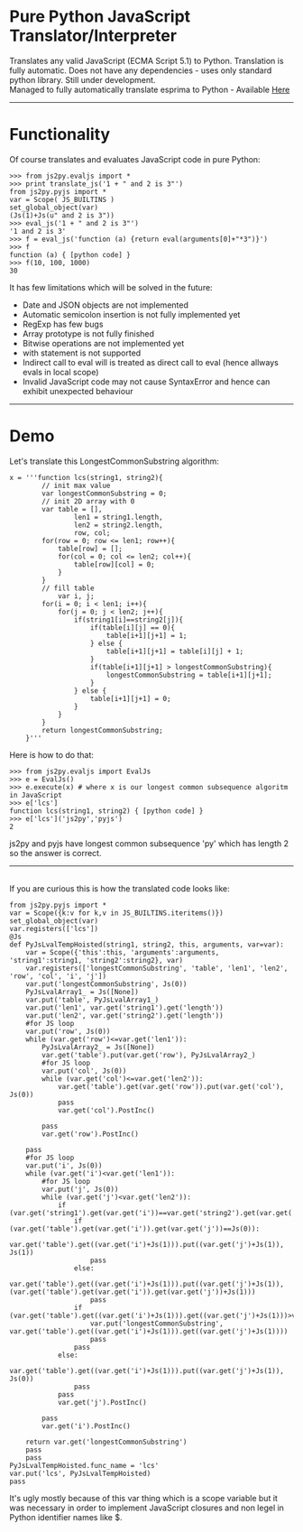 <h1><b>Pure Python JavaScript Translator/Interpreter</b></h1>

Translates any valid JavaScript (ECMA Script 5.1) to Python. Translation is fully automatic. Does not have any 
dependencies - uses only standard python library. Still under development. 
<br>
Managed to fully automatically translate esprima to Python - Available <a href="https://github.com/PiotrDabkowski/Js2Py/blob/master/js2py/constructors/jsboolean.py"> Here </a>

<hr>
<h1><b>Functionality</b></h1>
Of course translates and evaluates JavaScript code in pure Python:

    >>> from js2py.evaljs import *
    >>> print translate_js('1 + " and 2 is 3"')
    from js2py.pyjs import *
    var = Scope( JS_BUILTINS )
    set_global_object(var)
    (Js(1)+Js(u" and 2 is 3"))
    >>> eval_js('1 + " and 2 is 3"')  
    '1 and 2 is 3'
    >>> f = eval_js('function (a) {return eval(arguments[0]+"*3")}')
    >>> f
    function (a) { [python code] }
    >>> f(10, 100, 1000)
    30

It has few limitations which will be solved in the future:
<ul>
<li>Date and JSON objects are not implemented</li>
<li>Automatic semicolon insertion is not fully implemented yet</li>
<li>RegExp has few bugs</li>
<li>Array prototype is not fully finished</li>
<li>Bitwise operations are not implemented yet</li>
<li>with statement is not supported</li>
<li>Indirect call to eval will is treated as direct call to eval (hence allways evals in local scope)</li>
<li>Invalid JavaScript code may not cause SyntaxError and hence can exhibit unexpected behaviour</li>
</ul>

<hr>
<h1><b>Demo </b></h1>
Let's translate this LongestCommonSubstring algorithm:

    x = '''function lcs(string1, string2){
        	// init max value
        	var longestCommonSubstring = 0;
        	// init 2D array with 0
        	var table = [],
                    len1 = string1.length,
                    len2 = string2.length,
                    row, col;
        	for(row = 0; row <= len1; row++){
        		table[row] = [];
        		for(col = 0; col <= len2; col++){
        			table[row][col] = 0;
        		}
        	}
        	// fill table
                var i, j;
        	for(i = 0; i < len1; i++){
        		for(j = 0; j < len2; j++){
        			if(string1[i]==string2[j]){
        				if(table[i][j] == 0){
        					table[i+1][j+1] = 1;
        				} else {
        					table[i+1][j+1] = table[i][j] + 1;
        				}
        				if(table[i+1][j+1] > longestCommonSubstring){
        					longestCommonSubstring = table[i+1][j+1];
        				}
        			} else {
        				table[i+1][j+1] = 0;
        			}
        		}
        	}
        	return longestCommonSubstring;
        }'''
Here is how to do that:

    >>> from js2py.evaljs import EvalJs
    >>> e = EvalJs()
    >>> e.execute(x) # where x is our longest common subsequence algoritm in JavaScript
    >>> e['lcs']
    function lcs(string1, string2) { [python code] }
    >>> e['lcs']('js2py','pyjs')
    2 
js2py and pyjs have longest common subsequence 'py' which has length 2 so the answer is correct. 

<hr>
<br>
If you are curious this is how the translated code looks like:

    from js2py.pyjs import *
    var = Scope({k:v for k,v in JS_BUILTINS.iteritems()})
    set_global_object(var)
    var.registers(['lcs'])
    @Js
    def PyJsLvalTempHoisted(string1, string2, this, arguments, var=var):
        var = Scope({'this':this, 'arguments':arguments, 'string1':string1, 'string2':string2}, var)
        var.registers(['longestCommonSubstring', 'table', 'len1', 'len2', 'row', 'col', 'i', 'j'])
        var.put('longestCommonSubstring', Js(0))
        PyJsLvalArray1_ = Js([None])
        var.put('table', PyJsLvalArray1_)
        var.put('len1', var.get('string1').get('length'))
        var.put('len2', var.get('string2').get('length'))
        #for JS loop
        var.put('row', Js(0))
        while (var.get('row')<=var.get('len1')):
            PyJsLvalArray2_ = Js([None])
            var.get('table').put(var.get('row'), PyJsLvalArray2_)
            #for JS loop
            var.put('col', Js(0))
            while (var.get('col')<=var.get('len2')):
                var.get('table').get(var.get('row')).put(var.get('col'), Js(0))
                pass
                var.get('col').PostInc()
            
            pass
            var.get('row').PostInc()
        
        pass
        #for JS loop
        var.put('i', Js(0))
        while (var.get('i')<var.get('len1')):
            #for JS loop
            var.put('j', Js(0))
            while (var.get('j')<var.get('len2')):
                if (var.get('string1').get(var.get('i'))==var.get('string2').get(var.get('j'))):
                    if (var.get('table').get(var.get('i')).get(var.get('j'))==Js(0)):
                        var.get('table').get((var.get('i')+Js(1))).put((var.get('j')+Js(1)), Js(1))
                        pass
                    else:
                        var.get('table').get((var.get('i')+Js(1))).put((var.get('j')+Js(1)), (var.get('table').get(var.get('i')).get(var.get('j'))+Js(1)))
                        pass
                    if (var.get('table').get((var.get('i')+Js(1))).get((var.get('j')+Js(1)))>var.get('longestCommonSubstring')):
                        var.put('longestCommonSubstring', var.get('table').get((var.get('i')+Js(1))).get((var.get('j')+Js(1))))
                        pass
                    pass
                else:
                    var.get('table').get((var.get('i')+Js(1))).put((var.get('j')+Js(1)), Js(0))
                    pass
                pass
                var.get('j').PostInc()
            
            pass
            var.get('i').PostInc()
        
        return var.get('longestCommonSubstring')
        pass
        pass
    PyJsLvalTempHoisted.func_name = 'lcs'
    var.put('lcs', PyJsLvalTempHoisted)
    pass


It's ugly mostly because of this var thing which is a scope variable but it was necessary in order to implement JavaScript closures and non legel in Python identifier names like $.

